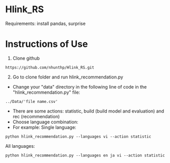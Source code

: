 # Hlink_RS
Requirements:
install pandas, surprise

# Instructions of Use
1. Clone github
```
https://github.com/nhunthp/Hlink_RS.git

```
2. Go to clone folder and run hlink_recommendation.py
- Change your "data" directory in the following line of code in the "hlink_recommendation.py" file:
```
../Data/'file name.csv'
```
- There are some actions: statistic, build (build model and evaluation) and rec (recommendation)
- Choose language combination:
- For example:
Single language:
```
python hlink_recommendation.py --languages vi --action statistic 
```
All languages:
```
python hlink_recommendation.py --languages en ja vi --action statistic 
```


